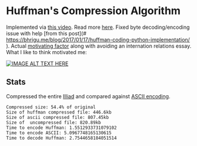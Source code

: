 # Huffman's Compression Algorithm

Implemented via [this video](https://www.youtube.com/watch?v=NjhJJYHpYsg). Read more [here](https://en.wikipedia.org/wiki/Huffman_coding). Fixed byte decoding/encoding issue with help [from this post](# https://bhrigu.me/blog/2017/01/17/huffman-coding-python-implementation/
). Actual [motivating factor](https://arxiv.org/abs/2004.02872) along with avoiding an internation relations essay. What I like to think motivated me:

[![IMAGE ALT TEXT HERE](https://news.mlh.io/wp-content/uploads/2015/06/2.png)](https://www.youtube.com/watch?v=NH2lwGzBruM)

## Stats

Compressed the entire [Illiad](http://www.gutenberg.org/ebooks/6130) and compared against [ASCII encoding](http://www.asciitable.com/).

```
Compressed size: 54.4% of original                                                                                      
Size of huffman compressed file: 446.6kb                                                                                
Size of ascii compressed file: 807.45kb                                                                                 
Size of  uncompressed file: 820.89kb                                                                                    
Time to encode Huffman: 1.5512933731079102                                                                              
Time to encode ASCII: 5.0967748165130615                                                                                
Time to decode Huffman: 2.7544658184051514  
```
